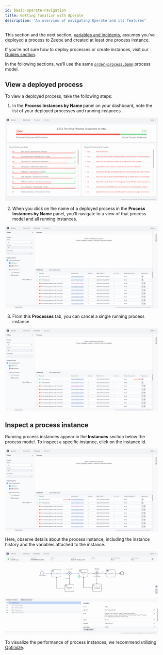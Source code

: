 ```yaml
---
id: basic-operate-navigation
title: Getting familiar with Operate
description: "An overview of navigating Operate and its features"
---
```


This section and the next section, [variables and incidents](./resolve-incidents-update-variables.md), assumes you’ve deployed a process to Zeebe and created at least one process instance.

If you’re not sure how to deploy processes or create instances, visit our [Guides section](/guides/introduction-to-camunda-8.md).

In the following sections, we’ll use the same [`order-process.bpmn`](https://docs.camunda.io/assets/files/order-process-2ae29e9d889a3d640464be250206d550.bpmn/) process model.

## View a deployed process

To view a deployed process, take the following steps:

1. In the **Process Instances by Name** panel on your dashboard, note the list of your deployed processes and running instances.

![operate-view-process](../img/operate-introduction.png)

2. When you click on the name of a deployed process in the **Process Instances by Name** panel, you’ll navigate to a view of that process model and all running instances.

![operate-view-process](./img/operate-view-process.png)

3. From this **Processes** tab, you can cancel a single running process instance.

![operate-cancel-process-instance](./img/operate-view-process-cancel.png)

## Inspect a process instance

Running process instances appear in the **Instances** section below the process model. To inspect a specific instance, click on the instance id.

![operate-inspect-instance](./img/operate-process-instance-id.png)

Here, observe details about the process instance, including the instance history and the variables attached to the instance.

![operate-view-instance-detail](./img/operate-view-instance-detail.png)

To visualize the performance of process instances, we recommend utilizing [Optimize]($optimize$/components/what-is-optimize).
